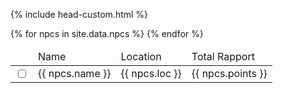 {% include head-custom.html %}

<table>
  <thead>
    <tr>
      <td></td>
      <td>Name</td>
      <td>Location</td>
      <td>Total Rapport</td>
    </tr>
  </thead>
  <tbody>
    {% for npcs in site.data.npcs %}
      <tr>
        <td>
          <input type="checkbox" id="{{ npcs.id }}" class="box">
        </td>
        <td> 
          {{ npcs.name }}
        </td>        
        <td>
          {{ npcs.loc }}
        </td>
        <td>
          {{ npcs.points }}
        </td>
      </tr>
    {% endfor %}
  </tbody>
</table>
